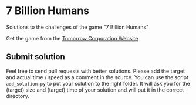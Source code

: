 # 7 Billion Humans
Solutions to the challenges of the game "7 Billion Humans"

Get the game from the [Tomorrow Corporation Website](https://tomorrowcorporation.com/7billionhumans)

## Submit solution

Feel free to send pull requests with better solutions. Please add the
target and actual time / speed as a comment in the source. You can use the
script `add_solution.py` to put your solution to the right folder. It will
ask you for the (target) size and (target) time of your solution and will put
it in the correct directory.

